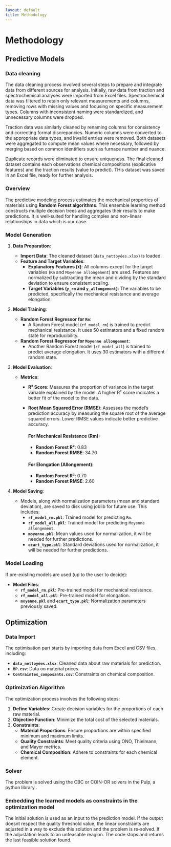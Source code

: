 ```yaml
---
layout: default
title: Methodology
---
```


# Methodology



## Predictive Models

### Data cleaning

The data cleaning process involved several steps to prepare and integrate data from different sources for analysis. Initially, raw data from traction and spectrochemical analyses were imported from Excel files. Spectrochemical data was filtered to retain only relevant measurements and columns, removing rows with missing values and focusing on specific measurement types. Columns with inconsistent naming were standardized, and unnecessary columns were dropped.

Traction data was similarly cleaned by renaming columns for consistency and correcting format discrepancies. Numeric columns were converted to the appropriate data types, and invalid entries were removed. Both datasets were aggregated to compute mean values where necessary, followed by merging based on common identifiers such as furnace number and nuance.

Duplicate records were eliminated to ensure uniqueness. The final cleaned dataset contains each observations chemical compositions (explicative features) and the traction results (value to predict).
THis dataset was saved in an Excel file, ready for further analysis.
### Overview

The predictive modeling process estimates the mechanical properties of materials using **Random Forest algorithms**. This ensemble learning method constructs multiple decision trees and aggregates their results to make predictions. It is well-suited for handling complex and non-linear relationships in data which is our case. 

### Model Generation

1. **Data Preparation**:
   - **Import Data**: The cleaned dataset (`data_nettoyées.xlsx`) is loaded.
   - **Feature and Target Variables**:
     - **Explanatory Features (`X`)**: All columns except for the target variables (`Rm` and `Moyenne allongement`) are used. Features are normalized by subtracting the mean and dividing by the standard deviation to ensure consistent scaling.
     - **Target Variables (`y_rm` and `y_allongement`)**: The variables to be predicted, specifically the mechanical resistance and average elongation.

2. **Model Training**:
   - **Random Forest Regressor for `Rm`**:
     - A Random Forest model (`rf_model_rm`) is trained to predict mechanical resistance. It uses 50 estimators and a fixed random state for reproducibility.
   - **Random Forest Regressor for `Moyenne allongement`**:
     - Another Random Forest model (`rf_model_all`) is trained to predict average elongation. It uses 30 estimators with a different random state.

3. **Model Evaluation**:
   - **Metrics**:
      -  **R² Score**: Measures the proportion of variance in the target variable explained by the model. A higher R² score indicates a better fit of the model to the data.
      - **Root Mean Squared Error (RMSE)**: Assesses the model’s prediction accuracy by measuring the square root of the average squared errors. Lower RMSE values indicate better predictive accuracy.  
         #### For Mechanical Resistance (Rm):
         - **Random Forest R²**: 0.83
         - **Random Forest RMSE**: 34.70
         
         #### For Elongation (Allongement):
         - **Random Forest R²**: 0.70
         - **Random Forest RMSE**: 2.60

4. **Model Saving**:
   - Models, along with normalization parameters (mean and standard deviation), are saved to disk using joblib for future use. This includes:
     - **`rf_model_rm.pkl`**: Trained model for predicting `Rm`.
     - **`rf_model_all.pkl`**: Trained model for predicting `Moyenne allongement`.
     - **`moyenne.pkl`**: Mean values used for normalization, it will be needed for further predictions.
     - **`ecart_type.pkl`**: Standard deviations used for normalization,  it will be needed for further predictions.

### Model Loading

If pre-existing models are used (up to the user to decide):
   - **Model Files**:
     - **`rf_model_rm.pkl`**: Pre-trained model for mechanical resistance.
     - **`rf_model_all.pkl`**: Pre-trained model for elongation.
     - **`moyenne.pkl`** and **`ecart_type.pkl`**: Normalization parameters previously saved.

## Optimization
### Data Import

The optimisation part starts by importing data from Excel and CSV files, including:
- **`data_nettoyées.xlsx`**: Cleaned data about raw materials for prediction.
- **`MP.csv`**: Data on material prices.
- **`Contraintes_composants.csv`**: Constraints on chemical composition.

### Optimization Algorithm

The optimization process involves the following steps:

1. **Define Variables**: Create decision variables for the proportions of each raw material.
2. **Objective Function**: Minimize the total cost of the selected materials.
3. **Constraints**:
   - **Material Proportions**: Ensure proportions are within specified minimum and maximum limits.
   - **Quality Constraints**: Meet quality criteria using ONO, Thielmann, and Mayer metrics.
   - **Chemical Composition**: Adhere to constraints for each chemical element.

### Solver

The problem is solved using the CBC or COIN-OR solvers in the Pulp, a python library .

### Embedding the learned models as constraints in the optimization model

The initial solution is used as an input to the prediction model. If the output doesnt respect the quality threshold value, the linear constraints are adjusted in a way to exclude this solution and the problem is re-solved.
If the adjustation leads to an unfeasable reagion. The code stops and returns the last feasible solution found.
